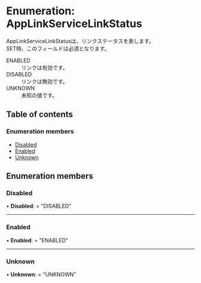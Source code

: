 # Enumeration: AppLinkServiceLinkStatus


<div lang=\"ja\">AppLinkServiceLinkStatusは、リンクステータスを表します。<br> SET時、このフィールドは必須となります。</div>  <dl class=term>   <dt class=\"term__item\">ENABLED</dt>   <dd class=\"term__desc\"><span lang=\"ja\">リンクは有効です。</span></dd>   <dt class=\"term__item\">DISABLED</dt>   <dd class=\"term__desc\"><span lang=\"ja\">リンクは無効です。</span></dd>   <dt class=\"term__item\">UNKNOWN</dt>   <dd class=\"term__desc\"><span lang=\"ja\">未知の値です。</span></dd> </dl>

## Table of contents

### Enumeration members

- [Disabled](applinkservicelinkstatus.md#disabled)
- [Enabled](applinkservicelinkstatus.md#enabled)
- [Unknown](applinkservicelinkstatus.md#unknown)

## Enumeration members

### Disabled

• **Disabled**: = "DISABLED"

___

### Enabled

• **Enabled**: = "ENABLED"

___

### Unknown

• **Unknown**: = "UNKNOWN"
